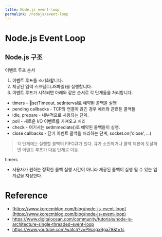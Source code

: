 ```yaml
---
title: Node.js event-loop
permalink: /nodejs/event-loop
---
```





# Node.js Event Loop

## Node.js 구조




이벤트 루프 순서
1. 이벤트 루프를 초기화합니다.
2. 제공된 입력 스크립트(JS파일)을 실행합니다.
3. 이벤트 루프가 시작되면 아래와 같은 순서로 각 단계들을 처리합니다.

- timers - setTimeout, setInterval로 예약된 콜백을 실행
- pending callbacks - TCP와 연결이 끊긴 경우 에러와 관련된 콜백들
- idle, prepare - 내부적으로 사용되는 단계. 
- poll - 새로운 I/O 이벤트를 가져오고 처리
- check - 여기서는 setImmediate()로 예약된 콜백들이 실행.
- close callbacks - 닫기 이벤트 콜백을 처리하는 단계, socket.on('close', ...)

> 각 단계에는 실행할 콜백의 FIFO큐가 있다.
> 큐가 소진되거나 콜백 제한에 도달하면 이벤트 루프가 다음 단계로 이동.


timers
- 사용자가 원하는 정확한 콜백 실행 시간이 아니라 제공된 콜백이 실행 될 수 있는 임계값을 지정한다.

# Reference
- [https://www.korecmblog.com/blog/node-js-event-loop](https://www.korecmblog.com/blog/node-js-event-loop) 
- https://www.digitalocean.com/community/tutorials/node-js-architecture-single-threaded-event-loop
- https://www.youtube.com/watch?v=P9csgxBgaZ8&t=1s
